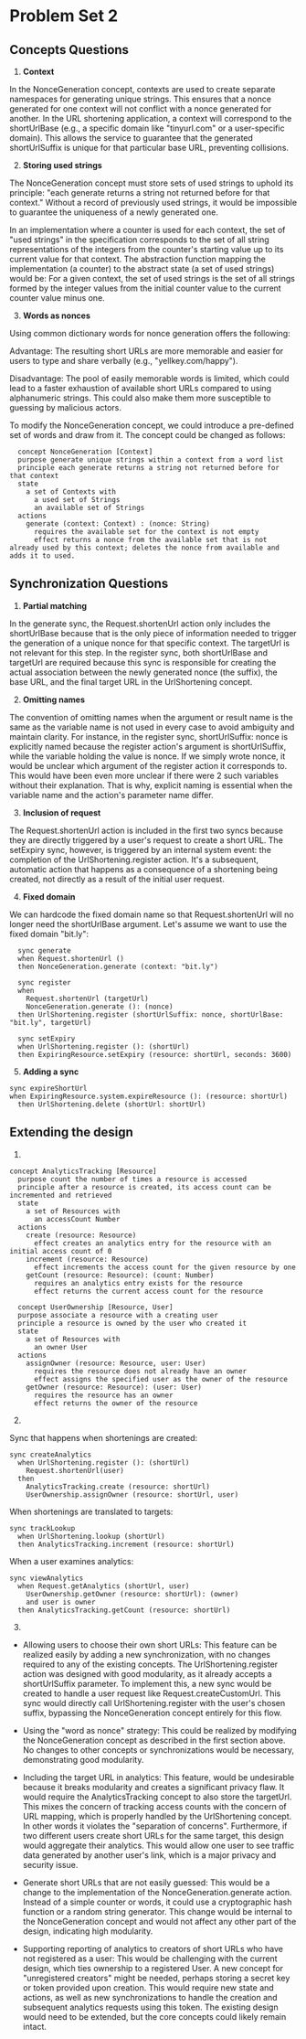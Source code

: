 # Problem Set 2

## Concepts Questions

1. **Context**

In the NonceGeneration concept, contexts are used to create separate namespaces for generating unique strings. This ensures that a nonce generated for one context will not conflict with a nonce generated for another. In the URL shortening application, a context will correspond to the shortUrlBase (e.g., a specific domain like "tinyurl.com" or a user-specific domain). This allows the service to guarantee that the generated shortUrlSuffix is unique for that particular base URL, preventing collisions.


2. **Storing used strings**

The NonceGeneration concept must store sets of used strings to uphold its principle: "each generate returns a string not returned before for that context." Without a record of previously used strings, it would be impossible to guarantee the uniqueness of a newly generated one.

In an implementation where a counter is used for each context, the set of "used strings" in the specification corresponds to the set of all string representations of the integers from the counter's starting value up to its current value for that context. The abstraction function mapping the implementation (a counter) to the abstract state (a set of used strings) would be: For a given context, the set of used strings is the set of all strings formed by the integer values from the initial counter value to the current counter value minus one.

3. **Words as nonces**

Using common dictionary words for nonce generation offers the following:

Advantage: The resulting short URLs are more memorable and easier for users to type and share verbally (e.g., "yellkey.com/happy").

Disadvantage: The pool of easily memorable words is limited, which could lead to a faster exhaustion of available short URLs compared to using alphanumeric strings. This could also make them more susceptible to guessing by malicious actors.

To modify the NonceGeneration concept, we could introduce a pre-defined set of words and draw from it. The concept could be changed as follows:

```
  concept NonceGeneration [Context]
  purpose generate unique strings within a context from a word list
  principle each generate returns a string not returned before for that context
  state
    a set of Contexts with
      a used set of Strings
      an available set of Strings
  actions
    generate (context: Context) : (nonce: String)
      requires the available set for the context is not empty
      effect returns a nonce from the available set that is not already used by this context; deletes the nonce from available and adds it to used.
```

## Synchronization Questions

1. **Partial matching**

In the generate sync, the Request.shortenUrl action only includes the shortUrlBase because that is the only piece of information needed to trigger the generation of a unique nonce for that specific context. The targetUrl is not relevant for this step. In the register sync, both shortUrlBase and targetUrl are required because this sync is responsible for creating the actual association between the newly generated nonce (the suffix), the base URL, and the final target URL in the UrlShortening concept.


2. **Omitting names**

The convention of omitting names when the argument or result name is the same as the variable name is not used in every case to avoid ambiguity and maintain clarity. For instance, in the register sync, shortUrlSuffix: nonce is explicitly named because the register action's argument is shortUrlSuffix, while the variable holding the value is nonce. If we simply wrote nonce, it would be unclear which argument of the register action it corresponds to. This would have been even more unclear if there were 2 such variables without their explanation. That is why, explicit naming is essential when the variable name and the action's parameter name differ.

3. **Inclusion of request**

The Request.shortenUrl action is included in the first two syncs because they are directly triggered by a user's request to create a short URL. The setExpiry sync, however, is triggered by an internal system event: the completion of the UrlShortening.register action. It's a subsequent, automatic action that happens as a consequence of a shortening being created, not directly as a result of the initial user request.

4. **Fixed domain**

We can hardcode the fixed domain name so that Request.shortenUrl will no longer need the shortUrlBase argument. Let's assume we want to use the fixed domain "bit.ly":

```
  sync generate
  when Request.shortenUrl ()
  then NonceGeneration.generate (context: "bit.ly")

  sync register
  when
    Request.shortenUrl (targetUrl)
    NonceGeneration.generate (): (nonce)
  then UrlShortening.register (shortUrlSuffix: nonce, shortUrlBase: "bit.ly", targetUrl)

  sync setExpiry
  when UrlShortening.register (): (shortUrl)
  then ExpiringResource.setExpiry (resource: shortUrl, seconds: 3600)
```

5. **Adding a sync**

```
sync expireShortUrl
when ExpiringResource.system.expireResource (): (resource: shortUrl)
  then UrlShortening.delete (shortUrl: shortUrl)
```

## Extending the design

1. 

```
concept AnalyticsTracking [Resource]
  purpose count the number of times a resource is accessed
  principle after a resource is created, its access count can be incremented and retrieved
  state
    a set of Resources with
      an accessCount Number
  actions
    create (resource: Resource)
      effect creates an analytics entry for the resource with an initial access count of 0
    increment (resource: Resource)
      effect increments the access count for the given resource by one
    getCount (resource: Resource): (count: Number)
      requires an analytics entry exists for the resource
      effect returns the current access count for the resource

  concept UserOwnership [Resource, User]
  purpose associate a resource with a creating user
  principle a resource is owned by the user who created it
  state
    a set of Resources with
      an owner User
  actions
    assignOwner (resource: Resource, user: User)
      requires the resource does not already have an owner
      effect assigns the specified user as the owner of the resource
    getOwner (resource: Resource): (user: User)
      requires the resource has an owner
      effect returns the owner of the resource
```

2. 

Sync that happens when shortenings are created:

```
sync createAnalytics
  when UrlShortening.register (): (shortUrl)
    Request.shortenUrl(user)
  then
    AnalyticsTracking.create (resource: shortUrl)
    UserOwnership.assignOwner (resource: shortUrl, user)
```

When shortenings are translated to targets:

```
sync trackLookup
  when UrlShortening.lookup (shortUrl)
  then AnalyticsTracking.increment (resource: shortUrl)
```

When a user examines analytics:

```
sync viewAnalytics
  when Request.getAnalytics (shortUrl, user)
    UserOwnership.getOwner (resource: shortUrl): (owner)
    and user is owner
  then AnalyticsTracking.getCount (resource: shortUrl)
```

3. 

- Allowing users to choose their own short URLs: This feature can be realized easily by adding a new synchronization, with no changes required to any of the existing concepts. The UrlShortening.register action was designed with good modularity, as it already accepts a shortUrlSuffix parameter. To implement this, a new sync would be created to handle a user request like Request.createCustomUrl. This sync would directly call UrlShortening.register with the user's chosen suffix, bypassing the NonceGeneration concept entirely for this flow.

- Using the "word as nonce" strategy: This could be realized by modifying the NonceGeneration concept as described in the first section above. No changes to other concepts or synchronizations would be necessary, demonstrating good modularity.

- Including the target URL in analytics: This feature, would be undesirable because it breaks modularity and creates a significant privacy flaw. It would require the AnalyticsTracking concept to also store the targetUrl. This mixes the concern of tracking access counts with the concern of URL mapping, which is properly handled by the UrlShortening concept. In other words it violates the "separation of concerns". Furthermore, if two different users create short URLs for the same target, this design would aggregate their analytics. This would allow one user to see traffic data generated by another user's link, which is a major privacy and security issue.


- Generate short URLs that are not easily guessed: This would be a change to the implementation of the NonceGeneration.generate action. Instead of a simple counter or words, it could use a cryptographic hash function or a random string generator. This change would be internal to the NonceGeneration concept and would not affect any other part of the design, indicating high modularity.

- Supporting reporting of analytics to creators of short URLs who have not registered as a user: This would be challenging with the current design, which ties ownership to a registered User. A new concept for "unregistered creators" might be needed, perhaps storing a secret key or token provided upon creation. This would require new state and actions, as well as new synchronizations to handle the creation and subsequent analytics requests using this token. The existing design would need to be extended, but the core concepts could likely remain intact.